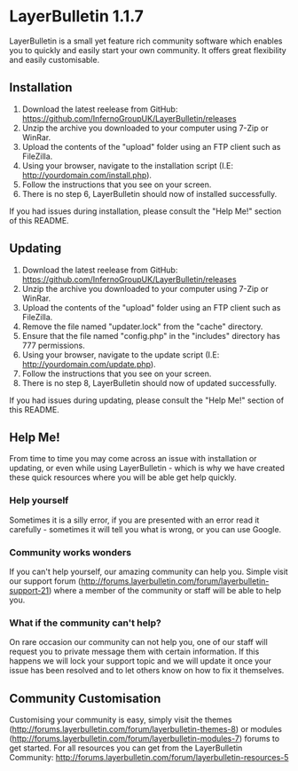 # LayerBulletin 1.1.7
LayerBulletin is a small yet feature rich community software which enables you to quickly and easily start your own community. It offers great flexibility and easily customisable.
## Installation
1. Download the latest reelease from GitHub: https://github.com/InfernoGroupUK/LayerBulletin/releases
2. Unzip the archive you downloaded to your computer using 7-Zip or WinRar.
3. Upload the contents of the "upload" folder using an FTP client such as FileZilla.
4. Using your browser, navigate to the installation script (I.E: http://yourdomain.com/install.php).
5. Follow the instructions that you see on your screen.
6. There is no step 6, LayerBulletin should now of installed successfully.

If you had issues during installation, please consult the "Help Me!" section of this README.
## Updating
1. Download the latest reelease from GitHub: https://github.com/InfernoGroupUK/LayerBulletin/releases
2. Unzip the archive you downloaded to your computer using 7-Zip or WinRar.
3. Upload the contents of the "upload" folder using an FTP client such as FileZilla.
4. Remove the file named "updater.lock" from the "cache" directory.
5. Ensure that the file named "config.php" in the "includes" directory has 777 permissions.
6. Using your browser, navigate to the update script (I.E: http://yourdomain.com/update.php).
7. Follow the instructions that you see on your screen.
8. There is no step 8, LayerBulletin should now of updated successfully.

If you had issues during updating, please consult the "Help Me!" section of this README.
## Help Me!
From time to time you may come across an issue with installation or updating, or even while using LayerBulletin - which is why we have created these quick resources where you will be able get help quickly.
### Help yourself
Sometimes it is a silly error, if you are presented with an error read it carefully - sometimes it will tell you what is wrong, or you can use Google.
### Community works wonders
If you can't help yourself, our amazing community can help you. Simple visit our support forum (http://forums.layerbulletin.com/forum/layerbulletin-support-21) where a member of the community or staff will be able to help you.
### What if the community can't help?
On rare occasion our community can not help you, one of our staff will request you to private message them with certain information. If this happens we will lock your support topic and we will update it once your issue has been resolved and to let others know on how to fix it themselves.
## Community Customisation
Customising your community is easy, simply visit the themes (http://forums.layerbulletin.com/forum/layerbulletin-themes-8) or modules (http://forums.layerbulletin.com/forum/layerbulletin-modules-7) forums to get started.
For all resources you can get from the LayerBulletin Community: http://forums.layerbulletin.com/forum/layerbulletin-resources-5